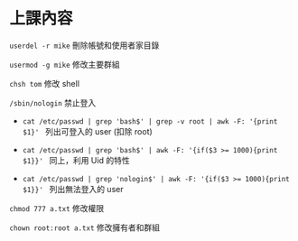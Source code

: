 # 上課內容

`userdel -r mike` 刪除帳號和使用者家目錄

`usermod -g mike` 修改主要群組

`chsh tom` 修改 shell

  `/sbin/nologin` 禁止登入

* `cat /etc/passwd | grep 'bash$' | grep -v root | awk -F: '{print $1}' ` 列出可登入的 user (扣除 root)

* `cat /etc/passwd | grep 'bash$' | awk -F: '{if($3 >= 1000){print $1}}' ` 同上，利用 Uid 的特性

* `cat /etc/passwd | grep 'nologin$' | awk -F: '{if($3 >= 1000){print $1}}' ` 列出無法登入的 user

`chmod 777 a.txt` 修改權限

`chown root:root a.txt` 修改擁有者和群組


 
